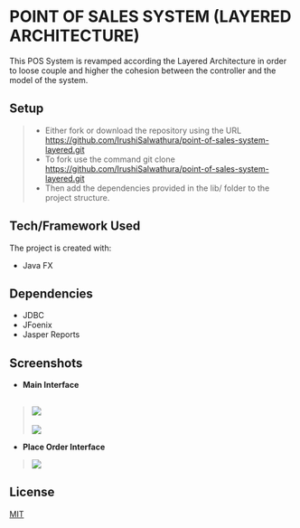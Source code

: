 # POINT OF SALES SYSTEM (LAYERED ARCHITECTURE)

This POS System is revamped according the Layered Architecture in order to loose couple and  higher the cohesion between the controller and the model of the system.

## Setup

> - Either fork or download the repository using the URL <https://github.com/IrushiSalwathura/point-of-sales-system-layered.git>
> - To fork use the command git clone https://github.com/IrushiSalwathura/point-of-sales-system-layered.git
> - Then add the dependencies provided in the lib/ folder to the project structure.

## Tech/Framework Used

The project is created with:
* Java FX

## Dependencies

* JDBC
* JFoenix
* Jasper Reports

## Screenshots
- **Main Interface**
>![][1]
>---
>![][2]
- **Place Order Interface**
>![][3]

[1]: https://github.com/IrushiSalwathura/point-of-sales-system-layered/blob/master/src/asset/screenshots/pos-main.png
[2]: https://github.com/IrushiSalwathura/point-of-sales-system-layered/blob/master/src/asset/screenshots/pos-main-customer.png
[3]: https://github.com/IrushiSalwathura/point-of-sales-system-layered/blob/master/src/asset/screenshots/pos-placeorder.png


## License
[MIT](https://github.com/IrushiSalwathura/point-of-sales-system-layered/blob/master/LICENSE.txt)




